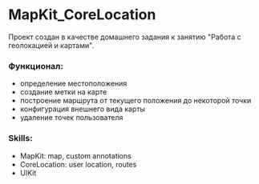 # MapKit_CoreLocation

Проект создан в качестве домашнего задания к занятию "Работа с геолокацией и картами".

### Функционал:
- определение местоположения
- создание метки на карте
- построение маршрута от текущего положения до некоторой точки
- конфигурация внешнего вида карты 
- удаление точек пользователя


### Skills:
- MapKit: map, custom annotations
- CoreLocation: user location, routes
- UIKit
